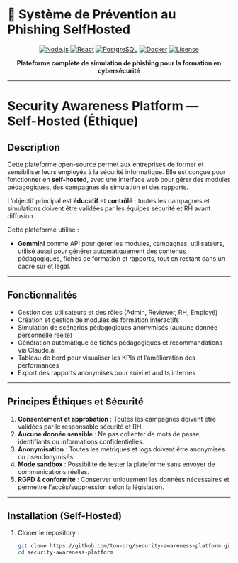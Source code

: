 # 🎣 Système de Prévention au Phishing SelfHosted

<div align="center">

[![Node.js](https://img.shields.io/badge/Node.js-18+-green.svg)](https://nodejs.org/)
[![React](https://img.shields.io/badge/React-18+-blue.svg)](https://reactjs.org/)
[![PostgreSQL](https://img.shields.io/badge/PostgreSQL-14+-blue.svg)](https://postgresql.org/)
[![Docker](https://img.shields.io/badge/Docker-Ready-blue.svg)](https://docker.com/)
[![License](https://img.shields.io/badge/License-Internal_Use-red.svg)](#licence)

**Plateforme complète de simulation de phishing pour la formation en cybersécurité**

</div>

---

# Security Awareness Platform — Self-Hosted (Éthique)

## Description

Cette plateforme open-source permet aux entreprises de former et sensibiliser leurs employés à la sécurité informatique. Elle est conçue pour fonctionner en **self-hosted**, avec une interface web pour gérer des modules pédagogiques, des campagnes de simulation et des rapports.

L’objectif principal est **éducatif** et **contrôlé** : toutes les campagnes et simulations doivent être validées par les équipes sécurité et RH avant diffusion.

Cette plateforme utilise :  
- **Gemmini** comme API pour gérer les modules, campagnes, utilisateurs, utilisé aussi pour générer automatiquement des contenus pédagogiques, fiches de formation et rapports, tout en restant dans un cadre sûr et légal.  

---

## Fonctionnalités

- Gestion des utilisateurs et des rôles (Admin, Reviewer, RH, Employé)
- Création et gestion de modules de formation interactifs
- Simulation de scénarios pédagogiques anonymisés (aucune donnée personnelle réelle)
- Génération automatique de fiches pédagogiques et recommandations via Claude.ai
- Tableau de bord pour visualiser les KPIs et l’amélioration des performances
- Export des rapports anonymisés pour suivi et audits internes

---

## Principes Éthiques et Sécurité

1. **Consentement et approbation** : Toutes les campagnes doivent être validées par le responsable sécurité et RH.  
2. **Aucune donnée sensible** : Ne pas collecter de mots de passe, identifiants ou informations confidentielles.  
3. **Anonymisation** : Toutes les métriques et logs doivent être anonymisés ou pseudonymisés.  
4. **Mode sandbox** : Possibilité de tester la plateforme sans envoyer de communications réelles.  
5. **RGPD & conformité** : Conserver uniquement les données nécessaires et permettre l’accès/suppression selon la législation.

---

## Installation (Self-Hosted)

1. Cloner le repository :  
   ```bash
   git clone https://github.com/ton-org/security-awareness-platform.git
   cd security-awareness-platform
